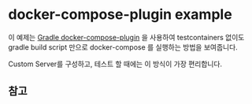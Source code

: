 # docker-compose-plugin example

이 예제는 [Gradle docker-compose-plugin](https://github.com/avast/gradle-docker-compose-plugin) 을 사용하여 testcontainers 없이도
gradle build script
만으로 docker-compose 를 실행하는 방법을 보여줍니다.

Custom Server를 구성하고, 테스트 할 때에는 이 방식이 가장 편리합니다.

## 참고
